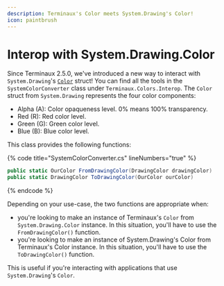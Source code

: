 ```yaml
---
description: Terminaux's Color meets System.Drawing's Color!
icon: paintbrush
---
```


# Interop with System.Drawing.Color

Since Terminaux 2.5.0, we've introduced a new way to interact with `System.Drawing`'s [`Color`](https://learn.microsoft.com/en-us/dotnet/api/system.drawing.color?view=net-8.0) struct! You can find all the tools in the `SystemColorConverter` class under `Terminaux.Colors.Interop`. The `Color` struct from `System.Drawing` represents the four color components:

* Alpha (A): Color opaqueness level. 0% means 100% transparency.
* Red (R): Red color level.
* Green (G): Green color level.
* Blue (B): Blue color level.

This class provides the following functions:

{% code title="SystemColorConverter.cs" lineNumbers="true" %}
```csharp
public static OurColor FromDrawingColor(DrawingColor drawingColor)
public static DrawingColor ToDrawingColor(OurColor ourColor)
```
{% endcode %}

Depending on your use-case, the two functions are appropriate when:

* you're looking to make an instance of Terminaux's `Color` from `System.Drawing.Color` instance. In this situation, you'll have to use the `FromDrawingColor()` function.
* you're looking to make an instance of System.Drawing's Color from Terminaux's Color instance. In this situation, you'll have to use the `ToDrawingColor()` function.

This is useful if you're interacting with applications that use `System.Drawing`'s `Color`.

